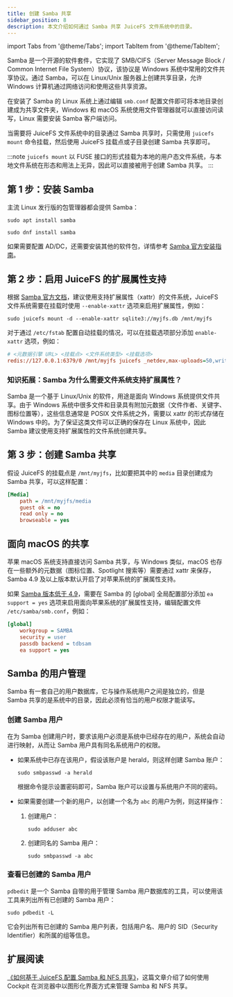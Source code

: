 ```yaml
---
title: 创建 Samba 共享
sidebar_position: 8
description: 本文介绍如何通过 Samba 共享 JuiceFS 文件系统中的目录。
---
```

import Tabs from '@theme/Tabs';
import TabItem from '@theme/TabItem';

Samba 是一个开源的软件套件，它实现了 SMB/CIFS（Server Message Block / Common Internet File System）协议，该协议是 Windows 系统中常用的文件共享协议。通过 Samba，可以在 Linux/Unix 服务器上创建共享目录，允许 Windows 计算机通过网络访问和使用这些共享资源。

在安装了 Samba 的 Linux 系统上通过编辑 `smb.conf` 配置文件即可将本地目录创建成为共享文件夹，Windows 和 macOS 系统使用文件管理器就可以直接访问读写，Linux 需要安装 Samba 客户端访问。

当需要将 JuiceFS 文件系统中的目录通过 Samba 共享时，只需使用 `juicefs mount` 命令挂载，然后使用 JuiceFS 挂载点或子目录创建 Samba 共享即可。

:::note
`juicefs mount` 以 FUSE 接口的形式挂载为本地的用户态文件系统，与本地文件系统在形态和用法上无异，因此可以直接被用于创建 Samba 共享。
:::

## 第 1 步：安装 Samba

主流 Linux 发行版的包管理器都会提供 Samba：

<Tabs>
<TabItem value="debian" label="Debian 及衍生版本">

```shell
sudo apt install samba
```

</TabItem>
    <TabItem value="redhat" label="RHEL 及衍生版本">

```shell
sudo dnf install samba
```

</TabItem>
</Tabs>

如果需要配置 AD/DC，还需要安装其他的软件包，详情参考 [Samba 官方安装指南](https://wiki.samba.org/index.php/Distribution-specific_Package_Installation)。

## 第 2 步：启用 JuiceFS 的扩展属性支持

根据 [Samba 官方文档](https://wiki.samba.org/index.php/File_System_Support#File_systems_without_xattr_support)，建议使用支持扩展属性（xattr）的文件系统，JuiceFS 文件系统需要在挂载时使用 `--enable-xattr` 选项来启用扩展属性，例如：

```shell
sudo juicefs mount -d --enable-xattr sqlite3://myjfs.db /mnt/myjfs
```

对于通过 `/etc/fstab` 配置自动挂载的情况，可以在挂载选项部分添加 `enable-xattr` 选项，例如：

```ini
# <元数据引擎 URL> <挂载点> <文件系统类型> <挂载选项>
redis://127.0.0.1:6379/0 /mnt/myjfs juicefs _netdev,max-uploads=50,writeback,cache-size=1024000,enable-xattr 0 0
```

### 知识拓展：Samba 为什么需要文件系统支持扩展属性？

Samba 是一个基于 Linux/Unix 的软件，用途是面向 Windows 系统提供文件共享。由于 Windows 系统中很多文件和目录具有附加元数据（文件作者、关键字、图标位置等），这些信息通常是 POSIX 文件系统之外，需要以 xattr 的形式存储在 Windows 中的。为了保证这类文件可以正确的保存在 Linux 系统中，因此 Samba 建议使用支持扩展属性的文件系统创建共享。

## 第 3 步：创建 Samba 共享

假设 JuiceFS 的挂载点是 `/mnt/myjfs`，比如要把其中的 `media` 目录创建成为 Samba 共享，可以这样配置：

```ini
[Media]
    path = /mnt/myjfs/media
    guest ok = no
    read only = no
    browseable = yes
```

## 面向 macOS 的共享

苹果 macOS 系统支持直接访问 Samba 共享，与 Windows 类似，macOS 也存在一些额外的元数据（图标位置、Spotlight 搜索等）需要通过 xattr 来保存，Samba 4.9 及以上版本默认开启了对苹果系统的扩展属性支持。

如果 [Samba 版本低于 4.9](https://wiki.samba.org/index.php/Configure_Samba_to_Work_Better_with_Mac_OS_X)，需要在 Samba 的 [global] 全局配置部分添加 `ea support = yes` 选项来启用面向苹果系统的扩展属性支持，编辑配置文件 `/etc/samba/smb.conf`，例如：

```ini
[global]
    workgroup = SAMBA
    security = user
    passdb backend = tdbsam
    ea support = yes
```

## Samba 的用户管理

Samba 有一套自己的用户数据库，它与操作系统用户之间是独立的，但是 Samba 共享的是系统中的目录，因此必须有恰当的用户权限才能读写。

### 创建 Samba 用户

在为 Samba 创建用户时，要求该用户必须是系统中已经存在的用户，系统会自动进行映射，从而让 Samba 用户具有同名系统用户的权限。

- 如果系统中已存在该用户，假设该账户是 herald，则这样创建 Samba 账户：

    ```shell
    sudo smbpasswd -a herald
    ```

    根据命令提示设置密码即可，Samba 账户可以设置与系统用户不同的密码。

- 如果需要创建一个新的用户，以创建一个名为 `abc` 的用户为例，则这样操作：
    1. 创建用户：

        ```shell
        sudo adduser abc
        ```

    2. 创建同名的 Samba 用户：

        ```shell
        sudo smbpasswd -a abc
        ```

### 查看已创建的 Samba 用户

`pdbedit` 是一个 Samba 自带的用于管理 Samba 用户数据库的工具，可以使用该工具来列出所有已创建的 Samba 用户：

```shell
sudo pdbedit -L
```

它会列出所有已创建的 Samba 用户列表，包括用户名、用户的 SID（Security Identifier）和所属的组等信息。

## 扩展阅读

[《如何基于 JuiceFS 配置 Samba 和 NFS 共享》](https://juicefs.com/zh-cn/blog/usage-tips/configure-samba-and-nfs-shares-based-juicefs)，这篇文章介绍了如何使用 Cockpit 在浏览器中以图形化界面方式来管理 Samba 和 NFS 共享。
